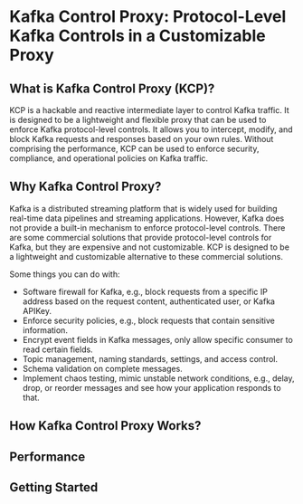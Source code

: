 # Kafka Control Proxy: Protocol-Level Kafka Controls in a Customizable Proxy

## What is Kafka Control Proxy (KCP)?
KCP is a hackable and reactive intermediate layer to control Kafka traffic. It is designed to be a lightweight and flexible proxy that can be used to enforce Kafka protocol-level controls. 
It allows you to intercept, modify, and block Kafka requests and responses based on your own rules. Without comprising the performance, KCP can be used to enforce security, compliance, and operational policies on Kafka traffic.

## Why Kafka Control Proxy?
Kafka is a distributed streaming platform that is widely used for building real-time data pipelines and streaming applications. However, Kafka does not provide a built-in mechanism to enforce protocol-level controls.
There are some commercial solutions that provide protocol-level controls for Kafka, but they are expensive and not customizable. 
KCP is designed to be a lightweight and customizable alternative to these commercial solutions.

Some things you can do with:
- Software firewall for Kafka, e.g., block requests from a specific IP address based on the request content, authenticated user, or Kafka APIKey.
- Enforce security policies, e.g., block requests that contain sensitive information.
- Encrypt event fields in Kafka messages, only allow specific consumer to read certain fields.
- Topic management, naming standards, settings, and access control.
- Schema validation on complete messages.
- Implement chaos testing, mimic unstable network conditions, e.g., delay, drop, or reorder messages and see how your application responds to that. 

## How Kafka Control Proxy Works?


## Performance


## Getting Started
